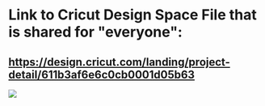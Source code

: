 # Link to Cricut Design Space File that is shared for "everyone":

## https://design.cricut.com/landing/project-detail/611b3af6e6c0cb0001d05b63

<img src="https://raw.githubusercontent.com/GadgetAngel/Cricut_Voron_Logos/main/images/Cricut_VoronSW_Logo_RearPanel_1Layer_Height_12inxWidth_9.41in_Final.png?raw=true" />
